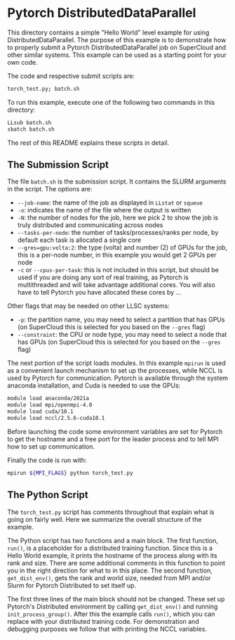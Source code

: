 # Pytorch DistributedDataParallel

This directory contains a simple "Hello World" level example for using DistributedDataParallel. The purpose of this example is to demonstrate how to properly submit a Pytorch DistributedDataParallel job on SuperCloud and other similar systems. This example can be used as a starting point for your own code.

The code and respective submit scripts are:

```bash
torch_test.py; batch.sh
```

To run this example, execute one of the following two commands in this directory:

```bash
LLsub batch.sh
sbatch batch.sh
```

The rest of this README explains these scripts in detail.

## The Submission Script

The file `batch.sh` is the submission script. It contains the SLURM arguments in the script. The options are:

- `--job-name`: the name of the job as displayed in `LLstat` or `squeue`
- `-o`: indicates the name of the file where the output is written
- `-N`: the number of nodes for the job, here we pick 2 to show the job is truly distributed and communicating across nodes
- `--tasks-per-node`: the number of tasks/processes/ranks per node, by default each task is allocated a single core
- `--gres=gpu:volta:2`: the type (volta) and number (2) of GPUs for the job, this is a per-node number, in this example you would get 2 GPUs per node
- `-c` or `--cpus-per-task`: this is not included in this script, but should be used if you are doing any sort of real training, as Pytorch is multithreaded and will take advantage additional cores. You will also have to tell Pytorch you have allocated these cores by ...

Other flags that may be needed on other LLSC systems:

- `-p`: the partition name, you may need to select a partition that has GPUs (on SuperCloud this is selected for you based on the `--gres` flag)
- `--constraint`: the CPU or node type, you may need to select a node that has GPUs (on SuperCloud this is selected for you based on the `--gres` flag)

The next portion of the script loads modules. In this example `mpirun` is used as a convenient launch mechanism to set up the processes, while NCCL is used by Pytorch for communication. Pytorch is available through the system anaconda installation, and Cuda is needed to use the GPUs:

```bash
module load anaconda/2021a
module load mpi/openmpi-4.0
module load cuda/10.1
module load nccl/2.5.6-cuda10.1
```

Before launching the code some environment variables are set for Pytorch to get the hostname and a free port for the leader process and to tell MPI how to set up communication.

Finally the code is run with:

```bash
mpirun ${MPI_FLAGS} python torch_test.py
```

## The Python Script

The `torch_test.py` script has comments throughout that explain what is going on fairly well. Here we summarize the overall structure of the example.

The Python script has two functions and a main block. The first function, `run()`, is a placeholder for a distributed training function. Since this is a Hello World example, it prints the hostname of the process along with its rank and size. There are some additional comments in this function to point you in the right direction for what to in this place. The second function, `get_dist_env()`, gets the rank and world size, needed from MPI and/or Slurm for Pytorch Distributed to set itself up.

The first three lines of the main block should not be changed. These set up Pytorch's Distributed environment by calling `get_dist_env()` and running `init_process_group()`. After this the example calls `run()`, which you can replace with your distributed training code. For demonstration and debugging purposes we follow that with printing the NCCL variables.

